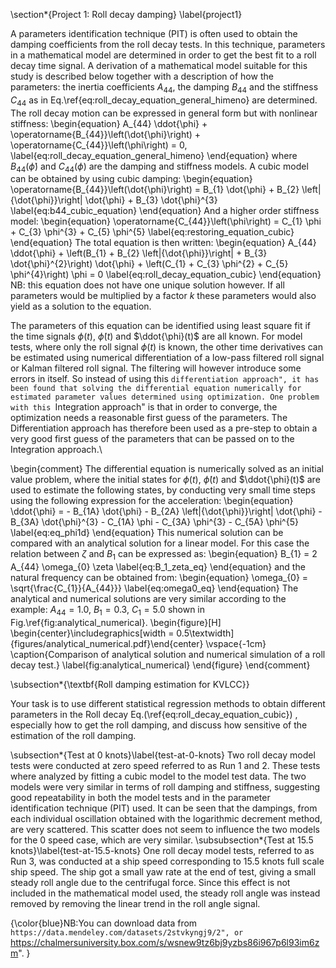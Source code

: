 \section*{Project 1: Roll decay damping}
\label{project1}

A parameters identification technique (PIT) is often used to obtain the damping coefficients from the roll decay tests. In this technique, parameters in a mathematical
model are determined in order to get the best fit to a roll decay time
signal. A derivation of a mathematical model suitable for this study is
described below together with a description of how the parameters:
the inertia coefficients $A_{44}$, the damping $B_{44}$ and the stiffness $C_{44}$ as in Eq.\ref{eq:roll_decay_equation_general_himeno} are determined. The roll
decay motion can be expressed in general form  but with nonlinear stiffness:
\begin{equation}
A_{44} \ddot{\phi} + \operatorname{B_{44}}\left(\dot{\phi}\right) + \operatorname{C_{44}}\left(\phi\right) = 0,
\label{eq:roll_decay_equation_general_himeno}
\end{equation}
where $B_{44}(\dot{\phi})$ and $C_{44}(\phi)$ are the damping and
stiffness models. A cubic model can be obtained by using cubic damping:
\begin{equation}
\operatorname{B_{44}}\left(\dot{\phi}\right) = B_{1} \dot{\phi} + B_{2} \left|{\dot{\phi}}\right| \dot{\phi} + B_{3} \dot{\phi}^{3}
\label{eq:b44_cubic_equation}
\end{equation}
And a higher order stiffness model:
\begin{equation}
\operatorname{C_{44}}\left(\phi\right) = C_{1} \phi + C_{3} \phi^{3} + C_{5} \phi^{5}
\label{eq:restoring_equation_cubic}
\end{equation}
The total equation is then written:
\begin{equation}
A_{44} \ddot{\phi} + \left(B_{1} + B_{2} \left|{\dot{\phi}}\right| + B_{3} \dot{\phi}^{2}\right) \dot{\phi} + \left(C_{1} + C_{3} \phi^{2} + C_{5} \phi^{4}\right) \phi = 0
\label{eq:roll_decay_equation_cubic}
\end{equation}
NB: this equation does not have one unique solution however. If all parameters would be multiplied
by a factor $k$ these parameters would also yield as a solution to the equation. 

The parameters of this equation can be identified using least square fit if the time signals $\phi(t)$, $\dot{\phi}(t)$ and
$\ddot{\phi}(t)$ are all known. For model tests, where only the roll signal $\phi(t)$ is known, the other time derivatives can be estimated
using numerical differentiation of a low-pass filtered roll signal or
Kalman filtered roll signal. The filtering will however introduce some
errors in itself. So instead of using this ``differentiation approach",
it has been found that solving the differential equation numerically for
estimated parameter values determined using optimization. One problem with this ``Integration
approach" is that in order to converge, the optimization needs a
reasonable first guess of the parameters. The Differentiation approach
has therefore been used as a pre-step to obtain a very good first guess
of the parameters that can be passed on to the Integration approach.\\

\begin{comment}
The differential equation is numerically solved as an initial
value problem, where the initial states for $\phi(t)$,
$\dot{\phi}(t)$ and $\ddot{\phi}(t)$ are used to estimate the
following states, by conducting very small time steps using the
following expression for the acceleration:
\begin{equation}
\ddot{\phi} = - B_{1A} \dot{\phi} - B_{2A} \left|{\dot{\phi}}\right| \dot{\phi} - B_{3A} \dot{\phi}^{3} - C_{1A} \phi - C_{3A} \phi^{3} - C_{5A} \phi^{5}
\label{eq:eq_phi1d}
\end{equation}
This numerical solution can be compared with an analytical solution for
a linear model.  For this case the relation between $\zeta$ and $B_1$ can
be expressed as:
\begin{equation}
B_{1} = 2 A_{44} \omega_{0} \zeta
\label{eq:B_1_zeta_eq}
\end{equation}
and the natural frequency can be obtained from:
\begin{equation}
\omega_{0} = \sqrt{\frac{C_{1}}{A_{44}}}
\label{eq:omega0_eq}
\end{equation}
The analytical and numerical solutions are very similar according to the
example: $A_{44} = 1.0$, $B_1 = 0.3$, $C_1 = 5.0$ shown in Fig.\ref{fig:analytical_numerical}.
\begin{figure}[H]
\begin{center}\includegraphics[width = 0.5\textwidth]{figures/analytical_numerical.pdf}\end{center}
\vspace{-1cm}
\caption{Comparison of analytical solution and numerical simulation of a roll decay test.}
\label{fig:analytical_numerical}
\end{figure}
\end{comment}


\subsection*{\textbf{Roll damping estimation for KVLCC}}

Your task is to use different statistical regression methods to obtain different parameters in the Roll decay Eq.(\ref{eq:roll_decay_equation_cubic})
, especially how to get the roll damping, and discuss how sensitive of the estimation of the roll damping.

\subsection*{Test at 0 knots}\label{test-at-0-knots}
Two roll decay model tests were conducted at zero speed referred to as Run 1 and 2.
These tests where analyzed by fitting a cubic model
to the model test data. The two models were very similar in terms of roll damping and stiffness, suggesting good repeatability in both the model tests and in the parameter
identification technique (PIT) used. It can be seen that the dampings,
from each individual oscillation obtained with the logarithmic decrement
method, are very scattered. This scatter does not seem to influence the
two models for the 0 speed case, which are very similar.
\subsubsection*{Test at 15.5 knots}\label{test-at-15.5-knots}
One roll decay model tests, referred to as Run 3, was conducted at a ship speed corresponding to
15.5 knots full scale ship speed. The
ship got a small yaw rate
at the end of test, giving a small steady roll angle due to the
centrifugal force. Since this effect is not included in the mathematical
model used, the steady roll angle was instead removed by removing the
linear trend in the roll angle signal.


{\color{blue}NB:You can download data from ``https://data.mendeley.com/datasets/2stvkyngj9/2", or ``https://chalmersuniversity.box.com/s/wsnew9tz6bj9yzbs86i967p6l93im6zm".
}